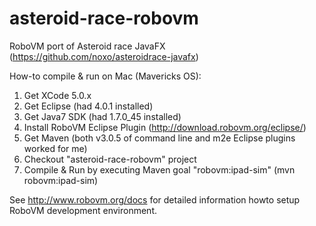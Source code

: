 asteroid-race-robovm
====================

RoboVM port of Asteroid race JavaFX (https://github.com/noxo/asteroidrace-javafx)

How-to compile & run on Mac (Mavericks OS):

1. Get XCode 5.0.x
2. Get Eclipse (had 4.0.1 installed)
3. Get Java7 SDK (had 1.7.0_45 installed)
4. Install RoboVM Eclipse Plugin (http://download.robovm.org/eclipse/)
5. Get Maven (both v3.0.5 of command line and m2e Eclipse plugins worked for me)
6. Checkout "asteroid-race-robovm" project
7. Compile & Run by executing Maven goal "robovm:ipad-sim" (mvn robovm:ipad-sim)

See http://www.robovm.org/docs for detailed information howto setup RoboVM development
environment.
